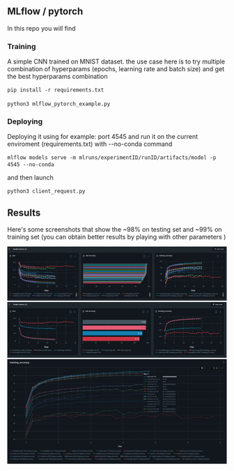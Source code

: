 ## MLflow / pytorch
In this repo you will find

### Training 
A simple CNN trained on MNIST dataset. the use case here is to try multiple combination of hyperparams (epochs, learning rate and batch size) and get the best hyperparams combination 
```console
pip install -r requirements.txt

python3 mlflow_pytorch_example.py
```
  
### Deploying 
Deploying it using for example: port 4545 and run it on the current enviroment (requirements.txt) with --no-conda command

```console
mlflow models serve -m mlruns/experimentID/runID/artifacts/model -p 4545 --no-conda
```

and then launch 
```console
python3 client_request.py
```

## Results 
Here's some screenshots that show the ~98% on testing set and ~99% on training set (you can obtain better results by playing with other parameters )

![pic 1](resources/mlf1.jpg)
![pic 3](resources/mlf3.png)
![pic 2](resources/mlf2.jpg)


